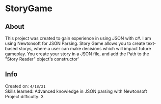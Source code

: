 # StoryGame

## About

This project was created to gain experience in using JSON with c#. I am using Newtonsoft for JSON Parsing. Story Game allows you to create text-based storys, where a user can make decisions which will impact future gameplay. You create your story in a JSON file, and add the Path to the "Story Reader" object's constructor'

## Info

Created on: `4/18/21`  
Skills learned: Advanced knowledge in JSON parsing with Newtonsoft
Project difficulty: 3

